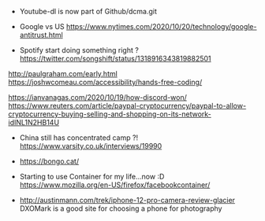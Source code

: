 - Youtube-dl is now part of Github/dcma.git

- Google vs US
https://www.nytimes.com/2020/10/20/technology/google-antitrust.html

- Spotify start doing something right ?
https://twitter.com/songshift/status/1318916343819882501

http://paulgraham.com/early.html
https://joshwcomeau.com/accessibility/hands-free-coding/

https://ianvanagas.com/2020/10/19/how-discord-won/
https://www.reuters.com/article/paypal-cryptocurrency/paypal-to-allow-cryptocurrency-buying-selling-and-shopping-on-its-network-idINL1N2HB14U

- China still has concentrated camp ?!
https://www.varsity.co.uk/interviews/19990

- https://bongo.cat/

- Starting to use Container for my life...now :D
https://www.mozilla.org/en-US/firefox/facebookcontainer/

- http://austinmann.com/trek/iphone-12-pro-camera-review-glacier
DXOMark is a good site for choosing a phone for photography